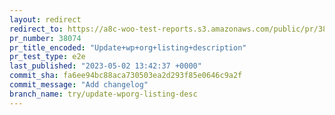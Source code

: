 ```yaml
---
layout: redirect
redirect_to: https://a8c-woo-test-reports.s3.amazonaws.com/public/pr/38074/e2e/index.html
pr_number: 38074
pr_title_encoded: "Update+wp+org+listing+description"
pr_test_type: e2e
last_published: "2023-05-02 13:42:37 +0000"
commit_sha: fa6ee94bc88aca730503ea2d293f85e0646c9a2f
commit_message: "Add changelog"
branch_name: try/update-wporg-listing-desc
---
```

